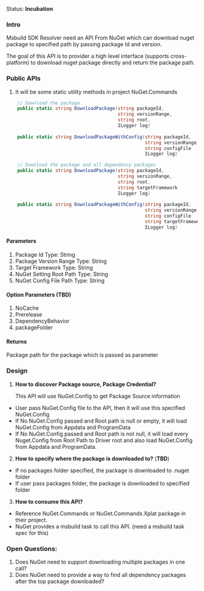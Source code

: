 Status: **Incubation**

### Intro
Msbuild SDK Resolver need an API From NuGet which can download nuget package to specified path by passing package Id and version.

The goal of this API is to provider a high level interface (supports cross-platform) to download nuget package directly and return the package path.

### Public APIs
1. It will be some static utility methods in project NuGet.Commands

```csharp
    // Download the package 
    public static string DownloadPackage(string packageId, 
                                         string versionRange, 
                                         string root,
                                         ILogger log)
    
    public static string DownloadPackageWithConfig(string packageId,
                                                   string versionRange,
                                                   string configFile
                                                   ILogger log)

    // Download the package and all dependency packages
    public static string DownloadPackage(string packageId, 
                                         string versionRange, 
                                         string root,
                                         string targetFramework
                                         ILogger log)
    
    public static string DownloadPackageWithConfig(string packageId,
                                                   string versionRange,
                                                   string configFile
                                                   string targetFramework
                                                   ILogger log)

```


#### Parameters
1. Package Id Type: String
2. Package Version Range  Type: String
3. Target Framework Type: String 
4. NuGet Setting Root Path Type: String
5. NuGet Config File Path Type: String

#### Option Parameters (TBD)
1. NoCache
2. Prerelease
3. DependencyBehavior
4. packageFolder


#### Returns
Package path for the package which is passed as parameter

### Design
1. **How to discover Package source, Package Credential?**

   This API will use NuGet.Config to get Package Source information
* User pass NuGet.Config file to the API, then it will use this specified NuGet.Config
* If No NuGet.Config passed and Root path is null or empty, it will load NuGet.Config from Appdata and ProgramData
* If No NuGet.Config passed and Root path is not null, it will load every Nuget.Config from Root Path to Driver root and also load NuGet.Config from Appdata and ProgramData.

2. **How to specify where the package is downloaded to?** (**TBD**)

* If no packages folder specified, the package is downloaded to .nuget folder
* If user pass packages folder, the package is downloaded to specified folder


3. **How to consume this API?**
* Reference NuGet.Commands or NuGet.Commands.Xplat package in their project.
* NuGet provides a msbuild task to call this API. (need a msbuild task spec for this)

### Open Questions:

1. Does NuGet need to support downloading multiple packages in one call?
2. Does NuGet need to provide a way to find all dependency packages after the top package downloaded?




